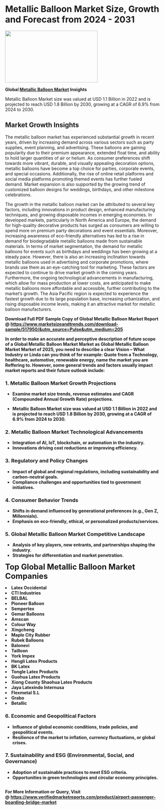 <H1>Metallic Balloon Market Size, Growth and Forecast from 2024 - 2031</H1><img class="aligncenter size-medium wp-image-584254" src="https://thirdeyenews.in/wp-content/uploads/2024/09/Global-Market-Research-300x168.jpeg" alt="" width="300" height="168" /><p><strong>Global&nbsp;<a href="https://www.marketsizeandtrends.com/download-sample/517950/&amp;utm_source=Pulse&amp;utm_medium=205">Metallic Balloon Market</a> Insights</strong></p><p>Metallic Balloon Market size was valued at USD 1.1 Billion in 2022 and is projected to reach USD 1.8 Billion by 2030, growing at a CAGR of 6.9% from 2024 to 2030.</p><p><h2>Market Growth Insights</h2> <p>The metallic balloon market has experienced substantial growth in recent years, driven by increasing demand across various sectors such as party supplies, event planning, and advertising. These balloons are gaining popularity due to their premium appearance, extended float time, and ability to hold larger quantities of air or helium. As consumer preferences shift towards more vibrant, durable, and visually appealing decoration options, metallic balloons have become a top choice for parties, corporate events, and special occasions. Additionally, the rise of online retail platforms and social media platforms promoting themed events has further fueled demand. Market expansion is also supported by the growing trend of customized balloon designs for weddings, birthdays, and other milestone celebrations.</p> <p><strong></strong></p> <p>The growth in the metallic balloon market can be attributed to several key factors, including innovations in product design, enhanced manufacturing techniques, and growing disposable incomes in emerging economies. In developed markets, particularly in North America and Europe, the demand for high-quality decorative products has surged as consumers are willing to spend more on premium party decorations and event essentials. Moreover, increasing awareness of eco-friendly alternatives has led to a rise in demand for biodegradable metallic balloons made from sustainable materials. In terms of market segmentation, the demand for metallic balloons for events such as birthdays and weddings has been growing at a steady pace. However, there is also an increasing inclination towards metallic balloons used in advertising and corporate promotions, where brands use them as an eye-catching tool for marketing. These factors are expected to continue to drive market growth in the coming years. Furthermore, the ongoing technological advancements in manufacturing, which allow for mass production at lower costs, are anticipated to make metallic balloons more affordable and accessible, further contributing to the market’s growth. The Asia Pacific region is expected to experience the fastest growth due to its large population base, increasing urbanization, and rising disposable income levels, making it an attractive market for metallic balloon manufacturers. </p> <p><strong></p><p><span class=""><strong>Download Full PDF Sample Copy of Global Metallic Balloon Market Report</strong> @ <a href="https://www.marketsizeandtrends.com/download-sample/517950/&amp;utm_source=Pulse&amp;utm_medium=205" target="_blank">https://www.marketsizeandtrends.com/download-sample/517950/&amp;utm_source=Pulse&amp;utm_medium=205</a></span></p><p>In order to make an accurate and perceptive description of future scope of a Global&nbsp;Metallic Balloon Market Market as Global&nbsp;Metallic Balloon Market Market of 2025, you need to describe a clear Vision &ndash; What Industry or Linda can you think of for example: Quote from a Technology, healthcare, automotive, renewable energy, name the market you are Reffering to. However, some general trends and factors usually impact market reports and their future outlook include:</p><h3>1.&nbsp;<strong>Metallic Balloon Market Growth Projections</strong></h3><ul><li>Examine market size trends, revenue estimates and CAGR (Compounded Annual Growth Rate) projections.</li><li><p>Metallic Balloon Market size was valued at USD 1.1 Billion in 2022 and is projected to reach USD 1.8 Billion by 2030, growing at a CAGR of 6.9% from 2024 to 2030.</p></li></ul><h3>2.&nbsp;<strong>Metallic Balloon Market Technological Advancements</strong></h3><ul><li>Integration of AI, IoT, blockchain, or automation in the industry.</li><li>Innovations driving cost reductions or improving efficiency.</li></ul><h3>3.&nbsp;<strong>Regulatory and Policy Changes</strong></h3><ul><li>Impact of global and regional regulations, including sustainability and carbon-neutral goals.</li><li>Compliance challenges and opportunities tied to government initiatives.</li></ul><h3>4.&nbsp;<strong>Consumer Behavior Trends</strong></h3><ul><li>Shifts in demand influenced by generational preferences (e.g., Gen Z, Millennials).</li><li>Emphasis on eco-friendly, ethical, or personalized products/services.</li></ul><h3>5.&nbsp;<strong>Global Metallic Balloon Market Competitive Landscape</strong></h3><ul><li>Analysis of key players, new entrants, and partnerships shaping the industry.</li><li>Strategies for differentiation and market penetration.</li></ul><p data-pm-slice="1 1 []"><span style="color: inherit; font-family: inherit; font-size: 25px;">Top Global Metallic Balloon Market Companies</span></p><div class="" data-test-id=""><p><li>Latex Occidental</li><li> CTI Industries</li><li> BELBAL</li><li> Pioneer Balloon</li><li> Sempertex</li><li> Gemar Balloons</li><li> Amscan</li><li> Colour Way</li><li> Xingcheng</li><li> Maple City Rubber</li><li> Rubek Balloons</li><li> Balonevi</li><li> Tailloon</li><li> York Impex</li><li> Hengli Latex Products</li><li> BK Latex</li><li> Tongle Latex Products</li><li> Guohua Latex Products</li><li> Xiong County Shaohua Latex Products</li><li> Jaya Latexindo Internusa</li><li> Flexmetal S.L</li><li> Grabo</li><li> Betallic</li></p></div><h3>6.&nbsp;<strong>Economic and Geopolitical Factors</strong></h3><ul><li>Influence of global economic conditions, trade policies, and geopolitical events.</li><li>Resilience of the market to inflation, currency fluctuations, or global crises.</li></ul><h3>7.&nbsp;<strong>Sustainability and ESG (Environmental, Social, and Governance)</strong></h3><ul><li>Adoption of sustainable practices to meet ESG criteria.</li><li>Opportunities in green technologies and circular economy principles.</li></ul><h2><strong style="font-size: 14px;">For More Information or Query, Visit @&nbsp;</strong><a style="background-color: #ffffff; font-size: 14px;" href="https://www.marketsizeandtrends.com/report/metallic-balloon-market/" target="_blank">https://www.verifiedmarketreports.com/product/airport-passenger-boarding-bridge-market</a></h2>

